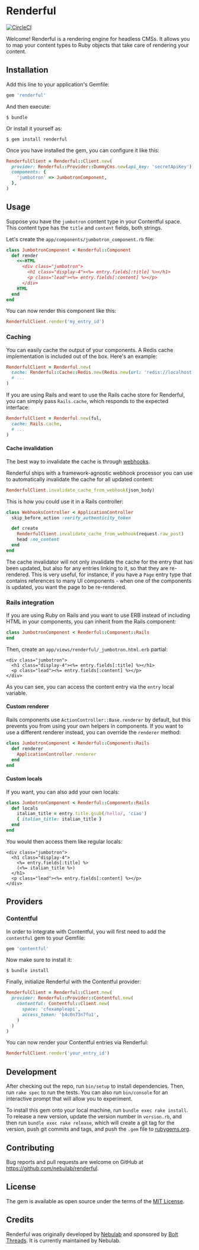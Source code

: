 # Renderful

[![CircleCI](https://circleci.com/gh/nebulab/renderful.svg?style=svg)](https://circleci.com/gh/nebulab/renderful)

Welcome! Renderful is a rendering engine for headless CMSs. It allows you to map your content types
to Ruby objects that take care of rendering your content.

## Installation

Add this line to your application's Gemfile:

```ruby
gem 'renderful'
```

And then execute:

```console
$ bundle
```

Or install it yourself as:

```console
$ gem install renderful
```

Once you have installed the gem, you can configure it like this:

```ruby
RenderfulClient = Renderful::Client.new(
  provider: Renderful::Provider::DummyCms.new(api_key: 'secretApiKey'), # see "Providers"
  components: {
    'jumbotron' => JumbotronComponent,
  },
)
``` 

## Usage

Suppose you have the `jumbotron` content type in your Contentful space. This content type has the
`title` and `content` fields, both strings.

Let's create the `app/components/jumbotron_component.rb` file:

```ruby
class JumbotronComponent < Renderful::Component
  def render
    <<~HTML
      <div class="jumbotron">
        <h1 class="display-4"><%= entry.fields[:title] %></h1>
        <p class="lead"><%= entry.fields[:content] %></p>
      </div>
    HTML
  end
end
```

You can now render this component like this:

```ruby
RenderfulClient.render('my_entry_id')
```

### Caching

You can easily cache the output of your components. A Redis cache implementation is included out of
the box. Here's an example:

```ruby
RenderfulClient = Renderful.new(
  cache: Renderful::Cache::Redis.new(Redis.new(url: 'redis://localhost:6379')),
  # ...
)
``` 

If you are using Rails and want to use the Rails cache store for Renderful, you can simply pass
`Rails.cache`, which responds to the expected interface:

```ruby
RenderfulClient = Renderful.new(ful,
  cache: Rails.cache,
  # ...
)
``` 

#### Cache invalidation

The best way to invalidate the cache is through [webhooks](https://www.contentful.com/developers/docs/concepts/webhooks/).

Renderful ships with a framework-agnostic webhook processor you can use to automatically invalidate
the cache for all updated content:

```ruby
RenderfulClient.invalidate_cache_from_webhook(json_body)
```

This is how you could use it in a Rails controller:

```ruby
class WebhooksController < ApplicationController
  skip_before_action :verify_authenticity_token

  def create
    RenderfulClient.invalidate_cache_from_webhook(request.raw_post)
    head :no_content
  end
end
```

The cache invalidator will not only invalidate the cache for the entry that has been updated, but
also for any entries linking to it, so that they are re-rendered. This is very useful, for instance,
if you have a `Page` entry type that contains references to many UI components - when one of the
components is updated, you want the page to be re-rendered.

### Rails integration

If you are using Ruby on Rails and you want to use ERB instead of including HTML in your components,
you can inherit from the Rails component:

```ruby
class JumbotronComponent < Renderful::Component::Rails
end
```

Then, create an `app/views/renderful/_jumbotron.html.erb` partial:

```erb
<div class="jumbotron">
  <h1 class="display-4"><%= entry.fields[:title] %></h1>
  <p class="lead"><%= entry.fields[:content] %></p>
</div>
```

As you can see, you can access the content entry via the `entry` local variable.

#### Custom renderer

Rails components use `ActionController::Base.renderer` by default, but this prevents you from
using your own helpers in components. If you want to use a different renderer instead, you can
override the `renderer` method:

```ruby
class JumbotronComponent < Renderful::Component::Rails
  def renderer
    ApplicationController.renderer
  end
end
``` 

#### Custom locals

If you want, you can also add your own locals:

```ruby
class JumbotronComponent < Renderful::Component::Rails
  def locals
    italian_title = entry.title.gsub(/hello/, 'ciao')
    { italian_title: italian_title }
  end
end
```

You would then access them like regular locals:

```erb
<div class="jumbotron">
  <h1 class="display-4">
    <%= entry.fields[:title] %>
    (<%= italian_title %>)
  </h1>
  <p class="lead"><%= entry.fields[:content] %></p>
</div>
```

## Providers

### Contentful

In order to integrate with Contentful, you will first need to add the `contentful` gem to your
Gemfile:

```ruby
gem 'contentful'
```

Now make sure to install it:

```console
$ bundle install
```

Finally, initialize Renderful with the Contentful provider:

```ruby
RenderfulClient = Renderful::Client.new(
  provider: Renderful::Provider::Contentful.new(
    contentful: Contentful::Client.new(
      space: 'cfexampleapi',
      access_token: 'b4c0n73n7fu1',
    )
  )
)
```

You can now render your Contentful entries via Renderful:

```ruby
RenderfulClient.render('your_entry_id')
```

## Development

After checking out the repo, run `bin/setup` to install dependencies. Then, run `rake spec` to run 
the tests. You can also run `bin/console` for an interactive prompt that will allow you to 
experiment.

To install this gem onto your local machine, run `bundle exec rake install`. To release a new 
version, update the version number in `version.rb`, and then run `bundle exec rake release`, which 
will create a git tag for the version, push git commits and tags, and push the `.gem` file to 
[rubygems.org](https://rubygems.org).

## Contributing

Bug reports and pull requests are welcome on GitHub at https://github.com/nebulab/renderful.

## License

The gem is available as open source under the terms of the [MIT License](https://opensource.org/licenses/MIT).

## Credits

Renderful was originally developed by [Nebulab](https://nebulab.it) and sponsored by
[Bolt Threads](https://www.boltthreads.com). It is currently maintained by Nebulab.
